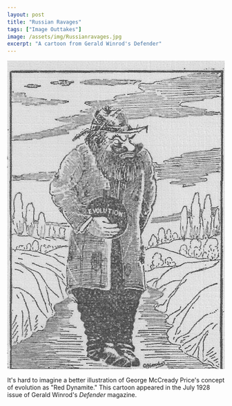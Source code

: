 ```yaml
---
layout: post
title: "Russian Ravages"
tags: ["Image Outtakes"]
image: /assets/img/Russianravages.jpg
excerpt: "A cartoon from Gerald Winrod's Defender"
---
```


![Russian Ravages](/assets/img/Russianravages.jpg)

It's hard to imagine a better illustration of George McCready Price's concept of evolution as "Red Dynamite." This cartoon appeared in the July 1928 issue of Gerald Winrod's *Defender* magazine.


